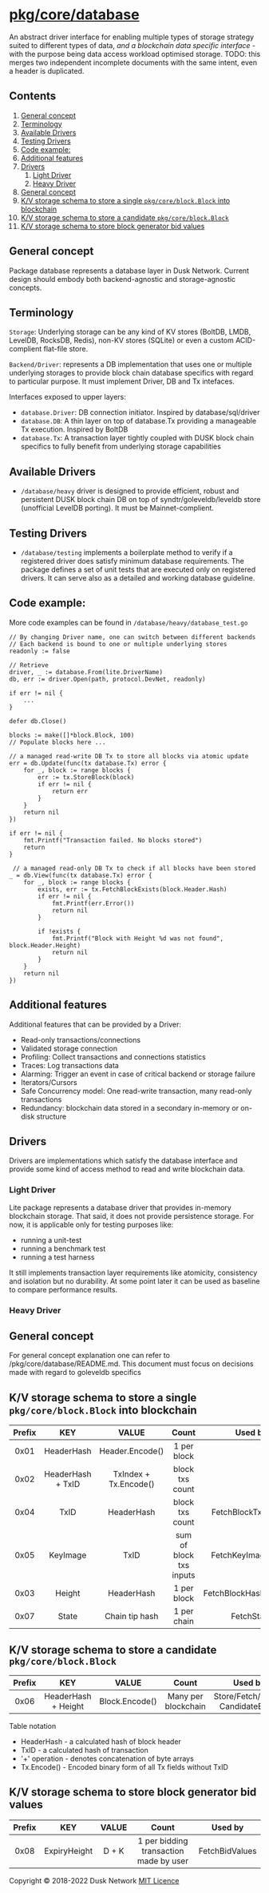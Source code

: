# [pkg/core/database](./pkg/core/database)

An abstract driver interface for enabling multiple types of storage strategy
suited to different types of data, *and a blockchain data specific interface* -
with the purpose being data access workload optimised storage. TODO: this merges
two independent incomplete documents with the same intent, even a header is
duplicated.

<!-- ToC start -->
##  Contents

   1. [General concept](#general-concept)
   1. [Terminology](#terminology)
   1. [Available Drivers](#available-drivers)
   1. [Testing Drivers](#testing-drivers)
   1. [Code example:](#code-example:)
   1. [Additional features](#additional-features)
   1. [Drivers](#drivers)
      1. [Light Driver](#light-driver)
      1. [Heavy Driver](#heavy-driver)
   1. [General concept](#general-concept-1)
   1. [K/V storage schema to store a single `pkg/core/block.Block` into blockchain](#k/v-storage-schema-to-store-a-single-pkg/core/blockblock-into-blockchain)
   1. [K/V storage schema to store a candidate `pkg/core/block.Block`](#k/v-storage-schema-to-store-a-candidate-pkg/core/blockblock)
   1. [K/V storage schema to store block generator bid values](#k/v-storage-schema-to-store-block-generator-bid-values)
<!-- ToC end -->

## General concept

Package database represents a database layer in Dusk Network. Current design
should embody both backend-agnostic and storage-agnostic concepts.

## Terminology

`Storage`: Underlying storage can be any kind of KV stores \(BoltDB, LMDB,
LevelDB, RocksDB, Redis\), non-KV stores \(SQLite\) or even a custom
ACID-complient flat-file store.

`Backend/Driver`: represents a DB implementation that uses one or multiple
underlying storages to provide block chain database specifics with regard to
particular purpose. It must implement Driver, DB and Tx intefaces.

Interfaces exposed to upper layers:

* `database.Driver`: DB connection initiator. Inspired by database/sql/driver
* `database.DB`: A thin layer on top of database.Tx providing a manageable Tx
  execution. Inspired by BoltDB
* `database.Tx`: A transaction layer tightly coupled with DUSK block chain
  specifics to fully benefit from underlying storage capabilities

## Available Drivers

* `/database/heavy` driver is designed to provide efficient, robust and
  persistent DUSK block chain DB on top of syndtr/goleveldb/leveldb store
  \(unofficial LevelDB porting\). It must be Mainnet-complient.

## Testing Drivers

* `/database/testing` implements a boilerplate method to verify if a registered
  driver does satisfy minimum database requirements. The package defines a set
  of unit tests that are executed only on registered drivers. It can serve also
  as a detailed and working database guideline.

## Code example:

More code examples can be found in `/database/heavy/database_test.go`

```text
// By changing Driver name, one can switch between different backends
// Each backend is bound to one or multiple underlying stores
readonly := false

// Retrieve
driver, _ := database.From(lite.DriverName)
db, err := driver.Open(path, protocol.DevNet, readonly)

if err != nil {
    ...
}

defer db.Close()

blocks := make([]*block.Block, 100)
// Populate blocks here ...

// a managed read-write DB Tx to store all blocks via atomic update
err = db.Update(func(tx database.Tx) error {
    for _, block := range blocks {
        err := tx.StoreBlock(block)
        if err != nil {
            return err
        }
    }
    return nil
})

if err != nil {
    fmt.Printf("Transaction failed. No blocks stored")
    return
}

 // a managed read-only DB Tx to check if all blocks have been stored
_ = db.View(func(tx database.Tx) error {
    for _, block := range blocks {
        exists, err := tx.FetchBlockExists(block.Header.Hash)
        if err != nil {
            fmt.Printf(err.Error())
            return nil
        }

        if !exists {
            fmt.Printf("Block with Height %d was not found", block.Header.Height)
            return nil
        }
    }
    return nil
})
```

## Additional features

Additional features that can be provided by a Driver:

* Read-only transactions/connections
* Validated storage connection
* Profiling: Collect transactions and connections statistics
* Traces: Log transactions data
* Alarming: Trigger an event in case of critical backend or storage failure
* Iterators/Cursors
* Safe Concurrency model: One read-write transaction, many read-only
  transactions
* Redundancy: blockchain data stored in a secondary in-memory or on-disk
  structure

## Drivers

Drivers are implementations which satisfy the database interface and provide
some kind of access method to read and write blockchain data.

### Light Driver

Lite package represents a database driver that provides in-memory blockchain
storage. That said, it does not provide persistence storage. For now, it is
applicable only for testing purposes like:

* running a unit-test
* running a benchmark test
* running a test harness

It still implements transaction layer requirements like atomicity, consistency
and isolation but no durability. At some point later it can be used as baseline
to compare performance results.

### Heavy Driver

## General concept

For general concept explanation one can refer to /pkg/core/database/README.md.
This document must focus on decisions made with regard to goleveldb specifics

## K/V storage schema to store a single `pkg/core/block.Block` into blockchain

| Prefix | KEY | VALUE | Count | Used by |
| :---: | :---: | :---: | :---: | :---: |
| 0x01 | HeaderHash | Header.Encode\(\) | 1 per block |  |
| 0x02 | HeaderHash + TxID | TxIndex + Tx.Encode\(\) | block txs count |  |
| 0x04 | TxID | HeaderHash | block txs count | FetchBlockTxByHash |
| 0x05 | KeyImage | TxID | sum of block txs inputs | FetchKeyImageExists |
| 0x03 | Height | HeaderHash | 1 per block | FetchBlockHashByHeight |
| 0x07 | State | Chain tip hash | 1 per chain | FetchState |

## K/V storage schema to store a candidate `pkg/core/block.Block`

| Prefix | KEY | VALUE | Count | Used by |
| :---: | :---: | :---: | :---: | :---: |
| 0x06 | HeaderHash + Height | Block.Encode\(\) | Many per blockchain | Store/Fetch/Delete CandidateBlock |

Table notation

* HeaderHash - a calculated hash of block header
* TxID - a calculated hash of transaction
* \'+' operation - denotes concatenation of byte arrays
* Tx.Encode\(\) - Encoded binary form of all Tx fields without TxID

## K/V storage schema to store block generator bid values

| Prefix | KEY | VALUE | Count | Used by |
| :---: | :---: | :---: | :---: | :---: |
| 0x08 | ExpiryHeight | D + K | 1 per bidding transaction made by user | FetchBidValues |

Copyright © 2018-2022 Dusk Network
[MIT Licence](https://github.com/dusk-network/dusk-blockchain/blob/master/LICENSE)
